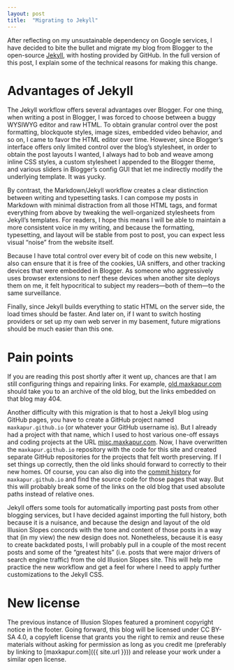 ```yaml
---
layout: post
title:  "Migrating to Jekyll"
---
```



After reflecting on my unsustainable dependency on Google services, I have decided to bite
the bullet and migrate my blog from Blogger to the open-source [Jekyll](https://github.com/jekyll/jekyll),
with hosting provided by GitHub. In the full version of this post,
I explain some of the technical reasons for making this change.

<!--more-->

# Advantages of Jekyll

The Jekyll workflow offers several advantages over Blogger. For one thing, when writing a post in Blogger,
I was forced to choose between a buggy WYSIWYG editor and raw HTML. To obtain granular control over the
post formatting, blockquote styles, image sizes, embedded video behavior, and so on, I came to favor the HTML
editor over time. However, since Blogger’s interface offers only limited control over the blog’s stylesheet, in
order to obtain the post layouts I wanted, I always had to
bob and weave among inline CSS styles, a custom stylesheet I appended to the Blogger theme, and various
sliders in Blogger’s config GUI that let me indirectly modify the underlying template. It was yucky.

By contrast,
the Markdown/Jekyll workflow creates a clear distinction between writing and typesetting tasks. I can compose
my posts in Markdown with minimal distraction from all those HTML tags, and format everything from above by tweaking
the well-organized stylesheets from Jekyll’s templates. For readers, I hope this means I will be able to maintain
a more consistent voice in my writing, and because the formatting, typesetting, and layout will be stable from post to
post, you can expect less visual “noise” from the website itself.

Because I have total control over every bit of code on this new website, I also can ensure that it is free of the
cookies, UA sniffers, and other tracking devices that were embedded in Blogger. As someone who aggressively uses
browser extensions to nerf these devices when another site deploys them on me, it felt hypocritical to subject my
readers—both of them—to the same surveillance.

Finally, since Jekyll builds everything to static HTML on the server side,
the load times should be faster. And later on, if I want to switch hosting providers or set up my own web server in my
basement, future migrations should be much easier than this one.

# Pain points

If you are reading this post shortly after it went up, chances are that I am still configuring things and repairing links.
For example, [old.maxkapur.com](https://old.maxkapur.com/) should take you to an archive of the old blog,
but the links embedded on that blog may 404.

Another difficulty with this migration is that to host a Jekyll blog using GitHub pages, you have to create a GitHub project named `maxkapur.github.io` (or whatever your GitHub username is). But I already had a project with that name, which I used to host various one-off essays and coding projects at the URL [misc.maxkapur.com](https://misc.maxkapur.com). Now, I have overwritten the `maxkapur.github.io` repository with the code for this site and created separate GitHub repositories for the projects that felt worth preserving. If I set things up correctly, then the old links should forward to correctly to their new homes. Of course, you can also
dig into the [commit history](https://github.com/maxkapur/maxkapur.github.io/commits/master) for `maxkapur.github.io` and find the source code for those
pages that way. But this will probably break some of the links on the old blog that used absolute paths instead of relative ones.

Jekyll offers some tools for automatically importing past posts from other blogging services, but I have decided against importing the full history, both because it is a nuisance, and because the design and layout of the old Illusion Slopes concords with the tone and content of those posts in a way that (in my view) the new design does not. Nonetheless, because it is easy to create backdated posts, I will probably pull in a couple of the most recent posts and some of the “greatest hits” (i.e. posts that were major drivers of search engine traffic) from the old Illusion Slopes site. This will help me practice the new workflow and get a feel for where I need to apply further customizations to the Jekyll CSS.

# New license

The previous instance of Illusion Slopes featured a prominent copyright notice in the footer. Going forward, this blog will be licensed under CC BY-SA 4.0, a copyleft license that grants you the right to remix and reuse these materials without asking for permission as long as you credit me (preferably by linking to [maxkapur.com]({{ site.url }})) and release your work under a similar open license.
